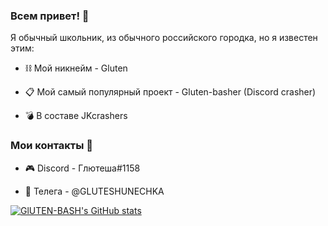 ### Всем привет! 👋

Я обычный школьник, из обычного российского городка, но я известен этим:

- ⛓ Мой никнейм - Gluten

- 📋 Мой самый популярный проект - Gluten-basher (Discord crasher)

- 💣 В составе JKcrashers

### Мои контакты 📱

- 🎮 Discord - Глютеша#1158

- 🛒 Телега - @GLUTESHUNECHKA




[![GlUTEN-BASH's GitHub stats](https://github-readme-stats.vercel.app/api?username=GlUTEN-BASH)](https://github.com/anuraghazra/github-readme-stats)
